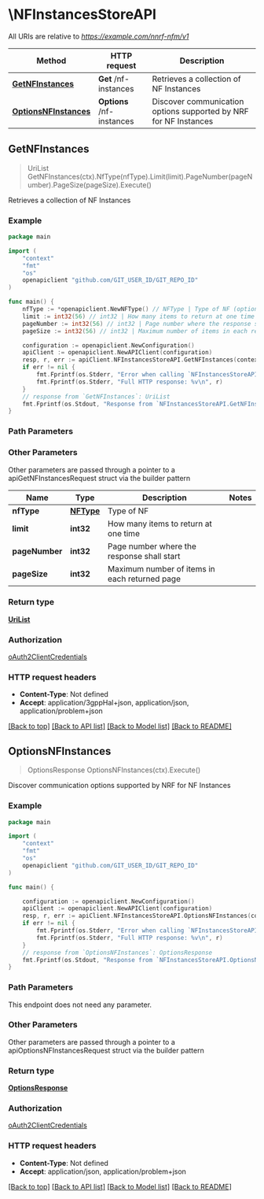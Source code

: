# \NFInstancesStoreAPI

All URIs are relative to *https://example.com/nnrf-nfm/v1*

Method | HTTP request | Description
------------- | ------------- | -------------
[**GetNFInstances**](NFInstancesStoreAPI.md#GetNFInstances) | **Get** /nf-instances | Retrieves a collection of NF Instances
[**OptionsNFInstances**](NFInstancesStoreAPI.md#OptionsNFInstances) | **Options** /nf-instances | Discover communication options supported by NRF for NF Instances



## GetNFInstances

> UriList GetNFInstances(ctx).NfType(nfType).Limit(limit).PageNumber(pageNumber).PageSize(pageSize).Execute()

Retrieves a collection of NF Instances

### Example

```go
package main

import (
	"context"
	"fmt"
	"os"
	openapiclient "github.com/GIT_USER_ID/GIT_REPO_ID"
)

func main() {
	nfType := *openapiclient.NewNFType() // NFType | Type of NF (optional)
	limit := int32(56) // int32 | How many items to return at one time (optional)
	pageNumber := int32(56) // int32 | Page number where the response shall start (optional)
	pageSize := int32(56) // int32 | Maximum number of items in each returned page (optional)

	configuration := openapiclient.NewConfiguration()
	apiClient := openapiclient.NewAPIClient(configuration)
	resp, r, err := apiClient.NFInstancesStoreAPI.GetNFInstances(context.Background()).NfType(nfType).Limit(limit).PageNumber(pageNumber).PageSize(pageSize).Execute()
	if err != nil {
		fmt.Fprintf(os.Stderr, "Error when calling `NFInstancesStoreAPI.GetNFInstances``: %v\n", err)
		fmt.Fprintf(os.Stderr, "Full HTTP response: %v\n", r)
	}
	// response from `GetNFInstances`: UriList
	fmt.Fprintf(os.Stdout, "Response from `NFInstancesStoreAPI.GetNFInstances`: %v\n", resp)
}
```

### Path Parameters



### Other Parameters

Other parameters are passed through a pointer to a apiGetNFInstancesRequest struct via the builder pattern


Name | Type | Description  | Notes
------------- | ------------- | ------------- | -------------
 **nfType** | [**NFType**](NFType.md) | Type of NF | 
 **limit** | **int32** | How many items to return at one time | 
 **pageNumber** | **int32** | Page number where the response shall start | 
 **pageSize** | **int32** | Maximum number of items in each returned page | 

### Return type

[**UriList**](UriList.md)

### Authorization

[oAuth2ClientCredentials](../README.md#oAuth2ClientCredentials)

### HTTP request headers

- **Content-Type**: Not defined
- **Accept**: application/3gppHal+json, application/json, application/problem+json

[[Back to top]](#) [[Back to API list]](../README.md#documentation-for-api-endpoints)
[[Back to Model list]](../README.md#documentation-for-models)
[[Back to README]](../README.md)


## OptionsNFInstances

> OptionsResponse OptionsNFInstances(ctx).Execute()

Discover communication options supported by NRF for NF Instances

### Example

```go
package main

import (
	"context"
	"fmt"
	"os"
	openapiclient "github.com/GIT_USER_ID/GIT_REPO_ID"
)

func main() {

	configuration := openapiclient.NewConfiguration()
	apiClient := openapiclient.NewAPIClient(configuration)
	resp, r, err := apiClient.NFInstancesStoreAPI.OptionsNFInstances(context.Background()).Execute()
	if err != nil {
		fmt.Fprintf(os.Stderr, "Error when calling `NFInstancesStoreAPI.OptionsNFInstances``: %v\n", err)
		fmt.Fprintf(os.Stderr, "Full HTTP response: %v\n", r)
	}
	// response from `OptionsNFInstances`: OptionsResponse
	fmt.Fprintf(os.Stdout, "Response from `NFInstancesStoreAPI.OptionsNFInstances`: %v\n", resp)
}
```

### Path Parameters

This endpoint does not need any parameter.

### Other Parameters

Other parameters are passed through a pointer to a apiOptionsNFInstancesRequest struct via the builder pattern


### Return type

[**OptionsResponse**](OptionsResponse.md)

### Authorization

[oAuth2ClientCredentials](../README.md#oAuth2ClientCredentials)

### HTTP request headers

- **Content-Type**: Not defined
- **Accept**: application/json, application/problem+json

[[Back to top]](#) [[Back to API list]](../README.md#documentation-for-api-endpoints)
[[Back to Model list]](../README.md#documentation-for-models)
[[Back to README]](../README.md)

